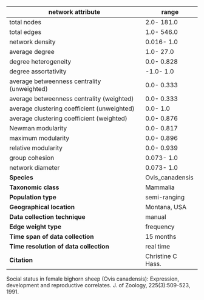 network attribute|range
---|---
total nodes|2.0- 181.0
total edges|1.0- 546.0
network density|0.016- 1.0
average degree|1.0- 27.0
degree heterogeneity|0.0- 0.828
degree assortativity|-1.0- 1.0
average betweenness centrality (unweighted)|0.0- 0.333
average betweenness centrality (weighted)|0.0- 0.333
average clustering coefficient (unweighted)|0.0- 1.0
average clustering coefficient (weighted)|0.0- 0.876
Newman modularity|0.0- 0.817
maximum modularity|0.0- 0.896
relative modularity|0.0- 0.939
group cohesion|0.073- 1.0
network diameter|0.073- 1.0
**Species**| Ovis_canadensis
**Taxonomic class**| Mammalia
**Population type**| semi-ranging
**Geographical location**| Montana, USA
**Data collection technique**| manual 
**Edge weight type**| frequency
**Time span of data collection**| 15 months
**Time resolution of data collection**| real time
**Citation**| Christine C Hass.
 Social status in female bighorn sheep (Ovis canadensis): Expression, development and reproductive correlates.
 J.
 of Zoology, 225(3):509-523, 1991.
